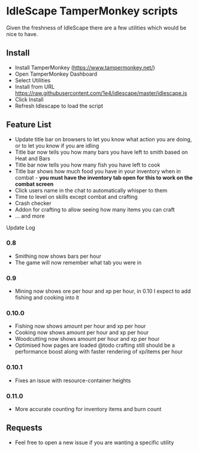 # IdleScape TamperMonkey scripts

Given the freshness of IdleScape there are a few utilities which would be nice to have.

## Install
- Install TamperMonkey (https://www.tampermonkey.net/)
- Open TamperMonkey Dashboard
- Select Utilities
- Install from URL https://raw.githubusercontent.com/1e4/idlescape/master/idlescape.js
- Click Install
- Refresh Idlescape to load the script

## Feature List
- Update title bar on browsers to let you know what action you are doing, or to let you know if you are idling
- Title bar now tells you how many bars you have left to smith based on Heat and Bars
- Title bar now tells you how many fish you have left to cook
- Title bar shows how much food you have in your inventory when in combat - **you must have the inventory tab open for this to work on the combat screen**
- Click users name in the chat to automatically whisper to them
- Time to level on skills except combat and crafting
- Crash checker
- Addon for crafting to allow seeing how many items you can craft
- ... and more

Update Log

### 0.8

- Smithing now shows bars per hour
- The game will now remember what tab you were in

### 0.9

- Mining now shows ore per hour and xp per hour, in 0.10 I expect to add fishing and cooking into it

### 0.10.0
- Fishing now shows amount per hour and xp per hour
- Cooking now shows amount per hour and xp per hour
- Woodcutting now shows amount per hour and xp per hour
- Optimised how pages are loaded @todo crafting still should be a performance boost along with faster rendering of xp/items per hour

### 0.10.1
- Fixes an issue with resource-container heights

### 0.11.0
- More accurate counting for inventory items and burn count

## Requests
- Feel free to open a new issue if you are wanting a specific utility
